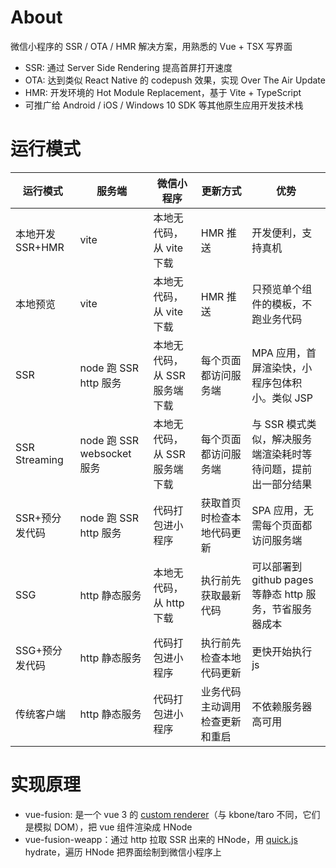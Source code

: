# About

微信小程序的 SSR / OTA / HMR 解决方案，用熟悉的 Vue + TSX 写界面

* SSR: 通过 Server Side Rendering 提高首屏打开速度
* OTA: 达到类似 React Native 的 codepush 效果，实现 Over The Air Update
* HMR: 开发环境的 Hot Module Replacement，基于 Vite + TypeScript
* 可推广给 Android / iOS / Windows 10 SDK 等其他原生应用开发技术栈

# 运行模式

| 运行模式 | 服务端 | 微信小程序 | 更新方式 | 优势 |
| ---     | ---    | ---       | ---     | --- |
| 本地开发 SSR+HMR | vite |  本地无代码，从 vite 下载 | HMR 推送 | 开发便利，支持真机 |
| 本地预览 |  vite | 本地无代码，从 vite 下载 | HMR 推送 | 只预览单个组件的模板，不跑业务代码 |
| SSR | node 跑 SSR http 服务 | 本地无代码，从 SSR 服务端下载 | 每个页面都访问服务端 | MPA 应用，首屏渲染快，小程序包体积小。类似 JSP |
| SSR Streaming | node 跑 SSR websocket 服务 | 本地无代码，从 SSR 服务端下载 | 每个页面都访问服务端 | 与 SSR 模式类似，解决服务端渲染耗时等待问题，提前出一部分结果 |
| SSR+预分发代码 | node 跑 SSR http 服务 | 代码打包进小程序 | 获取首页时检查本地代码更新 | SPA 应用，无需每个页面都访问服务端 |
| SSG | http 静态服务 | 本地无代码，从 http 下载 | 执行前先获取最新代码 | 可以部署到 github pages 等静态 http 服务，节省服务器成本 |
| SSG+预分发代码 | http 静态服务 | 代码打包进小程序 | 执行前先检查本地代码更新 | 更快开始执行 js |
| 传统客户端 | http 静态服务 | 代码打包进小程序 | 业务代码主动调用检查更新和重启 | 不依赖服务器高可用 |

# 实现原理

* vue-fusion: 是一个 vue 3 的 [custom renderer](https://vuejs.org/api/custom-renderer.html)（与 kbone/taro 不同，它们是模拟 DOM），把 vue 组件渲染成 HNode
* vue-fusion-weapp：通过 http 拉取 SSR 出来的 HNode，用 [quick.js](https://github.com/taowen/define-function) hydrate，遍历 HNode 把界面绘制到微信小程序上